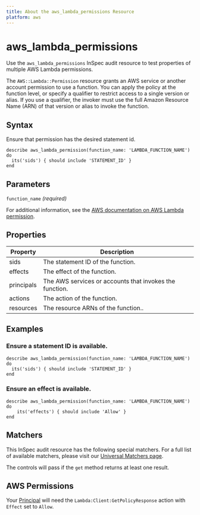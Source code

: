 ```yaml
---
title: About the aws_lambda_permissions Resource
platform: aws
---
```


# aws_lambda_permissions

Use the `aws_lambda_permissions` InSpec audit resource to test properties of multiple AWS Lambda permissions.

The `AWS::Lambda::Permission` resource grants an AWS service or another account permission to use a function. You can apply the policy at the function level, or specify a qualifier to restrict access to a single version or alias. If you use a qualifier, the invoker must use the full Amazon Resource Name (ARN) of that version or alias to invoke the function.

## Syntax

Ensure that permission has the desired statement id.

    describe aws_lambda_permission(function_name: 'LAMBDA_FUNCTION_NAME') do
      its('sids') { should include 'STATEMENT_ID' }
    end

## Parameters

`function_name` _(required)_

For additional information, see the [AWS documentation on AWS Lambda permission](https://docs.aws.amazon.com/AWSCloudFormation/latest/UserGuide/aws-resource-lambda-permission.html).

## Properties

| Property | Description|
| --- | --- |
| sids | The statement ID of the function. |
| effects | The effect of the function. |
| principals | The AWS services or accounts that invokes the function. |
| actions | The action of the function. |
| resources | The resource ARNs of the function.. |

## Examples

### Ensure a statement ID is available.

    describe aws_lambda_permission(function_name: 'LAMBDA_FUNCTION_NAME') do
      its('sids') { should include 'STATEMENT_ID' }
    end

### Ensure an effect is available.

    describe aws_lambda_permission(function_name: 'LAMBDA_FUNCTION_NAME') do
        its('effects') { should include 'Allow' }
    end

## Matchers

This InSpec audit resource has the following special matchers. For a full list of available matchers, please visit our [Universal Matchers page](https://www.inspec.io/docs/reference/matchers/).

The controls will pass if the `get` method returns at least one result.

## AWS Permissions

Your [Principal](https://docs.aws.amazon.com/IAM/latest/UserGuide/intro-structure.html#intro-structure-principal) will need the `Lambda:Client:GetPolicyResponse` action with `Effect` set to `Allow`.
